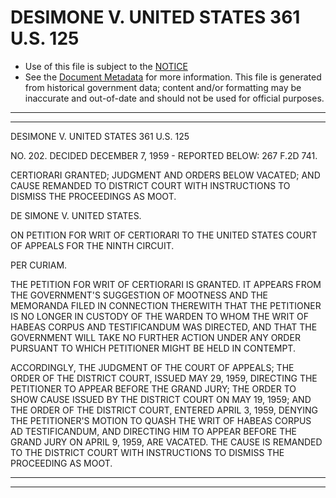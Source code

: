 ---
---

# DESIMONE V. UNITED STATES 361 U.S. 125

* Use of this file is subject to the [NOTICE](https://github.com/publicdocs/notice/blob/master/NOTICE)
* See the [Document Metadata](../../../) for more information.
  This file is generated from historical government data; content and/or formatting may be inaccurate and out-of-date and should not be used for official purposes.

----------
----------

DESIMONE V. UNITED STATES 361 U.S. 125

NO. 202.  DECIDED DECEMBER 7, 1959 - REPORTED BELOW:  267 F.2D 741.

CERTIORARI GRANTED; JUDGMENT AND ORDERS BELOW VACATED; AND CAUSE REMANDED TO DISTRICT COURT WITH INSTRUCTIONS TO DISMISS THE PROCEEDINGS AS MOOT.

DE SIMONE V. UNITED STATES.

ON PETITION FOR WRIT OF CERTIORARI TO THE UNITED STATES COURT OF APPEALS FOR THE NINTH CIRCUIT.

PER CURIAM.

THE PETITION FOR WRIT OF CERTIORARI IS GRANTED.  IT APPEARS FROM THE GOVERNMENT'S SUGGESTION OF MOOTNESS AND THE MEMORANDA FILED IN CONNECTION THEREWITH THAT THE PETITIONER IS NO LONGER IN CUSTODY OF THE WARDEN TO WHOM THE WRIT OF HABEAS CORPUS AND TESTIFICANDUM WAS DIRECTED, AND THAT THE GOVERNMENT WILL TAKE NO FURTHER ACTION UNDER ANY ORDER PURSUANT TO WHICH PETITIONER MIGHT BE HELD IN CONTEMPT.

ACCORDINGLY, THE JUDGMENT OF THE COURT OF APPEALS; THE ORDER OF THE DISTRICT COURT, ISSUED MAY 29, 1959, DIRECTING THE PETITIONER TO APPEAR BEFORE THE GRAND JURY; THE ORDER TO SHOW CAUSE ISSUED BY THE DISTRICT COURT ON MAY 19, 1959; AND THE ORDER OF THE DISTRICT COURT, ENTERED APRIL 3, 1959, DENYING THE PETITIONER'S MOTION TO QUASH THE WRIT OF HABEAS CORPUS AD TESTIFICANDUM, AND DIRECTING HIM TO APPEAR BEFORE THE GRAND JURY ON APRIL 9, 1959, ARE VACATED.  THE CAUSE IS REMANDED TO THE DISTRICT COURT WITH INSTRUCTIONS TO DISMISS THE PROCEEDING AS MOOT.


----------
----------

